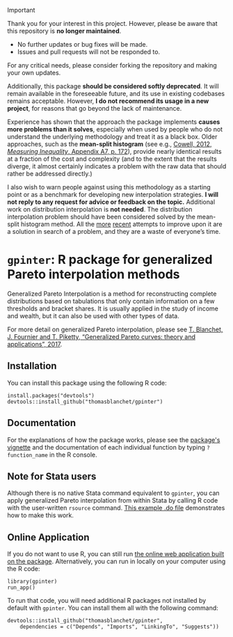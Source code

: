 > [!IMPORTANT]
> 
> Thank you for your interest in this project. However, please be aware that this repository is **no longer maintained**.
> 
> - No further updates or bug fixes will be made.
> - Issues and pull requests will not be responded to.
>   
> For any critical needs, please consider forking the repository and making your own updates.
>
> Additionally, this package **should be considered softly deprecated**. It will remain available in the foreseeable future, and its use in existing codebases remains acceptable. However, **I do not recommend its usage in a new project**, for reasons that go beyond the lack of maintenance.
>
> Experience has shown that the approach the package implements **causes more problems than it solves**, especially when used by people who do not understand the underlying methodology and treat it as a black box. Older approaches, such as the **mean-split histogram** (see e.g., [Cowell, 2012, *Measuring Inequality*, Appendix A7, p. 172](http://econdse.org/wp-content/uploads/2012/02/Cowell-measuring-inequality.pdf)), provide nearly identical results at a fraction of the cost and complexity (and to the extent that the results diverge, it almost certainly indicates a problem with the raw data that should rather be addressed directly.)
>
> I also wish to warn people against using this methodology as a starting point or as a benchmark for developing new interpolation strategies. **I will not reply to any request for advice or feedback on the topic.** Additional work on distribution interpolation is **not needed**. The distribution interpolation problem should have been considered solved by the mean-split histogram method. All the [more](https://onlinelibrary.wiley.com/doi/10.1111/roiw.12510) [recent](https://arxiv.org/pdf/2204.05480) attempts to improve upon it are a solution in search of a problem, and they are a waste of everyone’s time.

# ```gpinter```: R package for generalized Pareto interpolation methods

Generalized Pareto Interpolation is a method for reconstructing complete distributions based on tabulations that only contain information on a few thresholds and bracket shares. It is usually applied in the study of income and wealth, but it can also be used with other types of data.

For more detail on generalized Pareto interpolation, please see [T.&nbsp;Blanchet, J.&nbsp;Fournier and T.&nbsp;Piketty, “Generalized Pareto curves: theory and applications”, 2017](http://wid.world/document/blanchet-t-fournier-j-piketty-t-generalized-pareto-curves-theory-applications-2017/).

## Installation

You can install this package using the following R code:
```{r}
install.packages("devtools")
devtools::install_github("thomasblanchet/gpinter")
```

## Documentation

For the explanations of how the package works, please see the [package's vignette](https://thomasblanchet.fr/wp-content/uploads/2020/04/gpinter-vignette.pdf) and the documentation of each individual function by typing `?function_name` in the R console.

## Note for Stata users

Although there is no native Stata command equivalent to `gpinter`, you can apply generalized Pareto interpolation from within Stata by calling R code with the user-written `rsource` command. [This example .do file](inst/stata/gpinter-stata-example.do) demonstrates how to make this work.

## Online Application

If you do not want to use R, you can still run [the online web application built on the package](http://wid.world/gpinter/). Alternatively, you can run in locally on your computer using the R code:
```{r}
library(gpinter)
run_app()
```
To run that code, you will need additional R packages not installed by default with `gpinter`. You can install them all with the following command:
```{r}
devtools::install_github("thomasblanchet/gpinter",
    dependencies = c("Depends", "Imports", "LinkingTo", "Suggests"))
```

